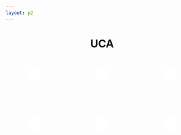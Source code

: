 ```yaml
---
layout: p2
---
```


<style>
    body {
        background-image: url('../assets/images/Night.png');
        background-repeat: repeat;
    }
    .grid-container {
      display: grid;
      grid-template-columns: auto auto auto;
      padding: 10px;
      column-gap: 50px;
      row-gap: 50px;
    }
    .grid-item {
      padding: 20px;
      font-size: 30px;
      text-align: center;
    }
</style>

<h1 style="text-align:center;">UCA</h1>

<div class="grid-container">

  <div class="grid-item">
    <a href="https://github.com/Archkitten/CS-AP-2" class="btn">
      <img src="../assets/images/GitHubLogo.png" alt="GitHub Repository" width="32" height="32">
    </a>
  </div>

  <div class="grid-item">
    <a href="https://github.com/Archkitten/CS-AP-2" class="btn">
      <img src="../assets/images/GitHubLogo.png" alt="GitHub Repository" width="32" height="32">
    </a>
  </div>

  <div class="grid-item">
    <a href="https://github.com/Archkitten/CS-AP-2" class="btn">
      <img src="../assets/images/GitHubLogo.png" alt="GitHub Repository" width="32" height="32">
    </a>
  </div>

  <div class="grid-item">
    <a href="https://github.com/Archkitten/CS-AP-2" class="btn">
      <img src="../assets/images/GitHubLogo.png" alt="GitHub Repository" width="32" height="32">
    </a>
  </div>

  <div class="grid-item">
    <a href="https://github.com/Archkitten/CS-AP-2" class="btn">
      <img src="../assets/images/GitHubLogo.png" alt="GitHub Repository" width="32" height="32">
    </a>
  </div>

  <div class="grid-item">
    <a href="https://github.com/Archkitten/CS-AP-2" class="btn">
      <img src="../assets/images/GitHubLogo.png" alt="GitHub Repository" width="32" height="32">
    </a>
  </div>

</div>
